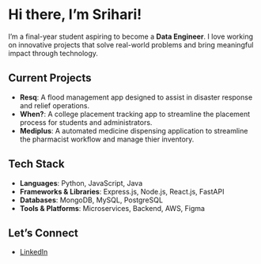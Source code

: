 # Hi there, I’m Srihari! 

I’m a final-year student aspiring to become a **Data Engineer**. I love working on innovative projects that solve real-world problems and bring meaningful impact through technology.

## Current Projects
- **Resq**: A flood management app designed to assist in disaster response and relief operations.  
- **When?**: A college placement tracking app to streamline the placement process for students and administrators.
- **Mediplus**: A automated medicine dispensing application to streamline the pharmacist workflow and manage thier inventory.

## Tech Stack
- **Languages**: Python, JavaScript, Java
- **Frameworks & Libraries**: Express.js, Node.js, React.js, FastAPI
- **Databases**: MongoDB, MySQL, PostgreSQL  
- **Tools & Platforms**: Microservices, Backend, AWS, Figma  

## Let’s Connect
- [LinkedIn](https://www.linkedin.com/in/srihari-venkateswaran-32b89b1b5/)
